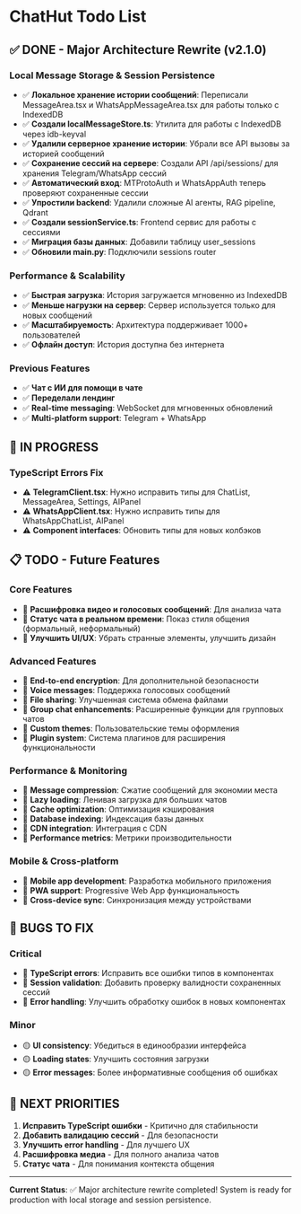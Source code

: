 # ChatHut Todo List

## ✅ DONE - Major Architecture Rewrite (v2.1.0)

### Local Message Storage & Session Persistence

- ✅ **Локальное хранение истории сообщений**: Переписали MessageArea.tsx и WhatsAppMessageArea.tsx для работы только с IndexedDB
- ✅ **Создали localMessageStore.ts**: Утилита для работы с IndexedDB через idb-keyval
- ✅ **Удалили серверное хранение истории**: Убрали все API вызовы за историей сообщений
- ✅ **Сохранение сессий на сервере**: Создали API /api/sessions/ для хранения Telegram/WhatsApp сессий
- ✅ **Автоматический вход**: MTProtoAuth и WhatsAppAuth теперь проверяют сохраненные сессии
- ✅ **Упростили backend**: Удалили сложные AI агенты, RAG pipeline, Qdrant
- ✅ **Создали sessionService.ts**: Frontend сервис для работы с сессиями
- ✅ **Миграция базы данных**: Добавили таблицу user_sessions
- ✅ **Обновили main.py**: Подключили sessions router

### Performance & Scalability

- ✅ **Быстрая загрузка**: История загружается мгновенно из IndexedDB
- ✅ **Меньше нагрузки на сервер**: Сервер используется только для новых сообщений
- ✅ **Масштабируемость**: Архитектура поддерживает 1000+ пользователей
- ✅ **Офлайн доступ**: История доступна без интернета

### Previous Features

- ✅ **Чат с ИИ для помощи в чате**
- ✅ **Переделали лендинг**
- ✅ **Real-time messaging**: WebSocket для мгновенных обновлений
- ✅ **Multi-platform support**: Telegram + WhatsApp

## 🔄 IN PROGRESS

### TypeScript Errors Fix

- ⚠️ **TelegramClient.tsx**: Нужно исправить типы для ChatList, MessageArea, Settings, AIPanel
- ⚠️ **WhatsAppClient.tsx**: Нужно исправить типы для WhatsAppChatList, AIPanel
- ⚠️ **Component interfaces**: Обновить типы для новых колбэков

## 📋 TODO - Future Features

### Core Features

- 🔲 **Расшифровка видео и голосовых сообщений**: Для анализа чата
- 🔲 **Статус чата в реальном времени**: Показ стиля общения (формальный, неформальный)
- 🔲 **Улучшить UI/UX**: Убрать странные элементы, улучшить дизайн

### Advanced Features

- 🔲 **End-to-end encryption**: Для дополнительной безопасности
- 🔲 **Voice messages**: Поддержка голосовых сообщений
- 🔲 **File sharing**: Улучшенная система обмена файлами
- 🔲 **Group chat enhancements**: Расширенные функции для групповых чатов
- 🔲 **Custom themes**: Пользовательские темы оформления
- 🔲 **Plugin system**: Система плагинов для расширения функциональности

### Performance & Monitoring

- 🔲 **Message compression**: Сжатие сообщений для экономии места
- 🔲 **Lazy loading**: Ленивая загрузка для больших чатов
- 🔲 **Cache optimization**: Оптимизация кэширования
- 🔲 **Database indexing**: Индексация базы данных
- 🔲 **CDN integration**: Интеграция с CDN
- 🔲 **Performance metrics**: Метрики производительности

### Mobile & Cross-platform

- 🔲 **Mobile app development**: Разработка мобильного приложения
- 🔲 **PWA support**: Progressive Web App функциональность
- 🔲 **Cross-device sync**: Синхронизация между устройствами

## 🐛 BUGS TO FIX

### Critical

- 🔴 **TypeScript errors**: Исправить все ошибки типов в компонентах
- 🔴 **Session validation**: Добавить проверку валидности сохраненных сессий
- 🔴 **Error handling**: Улучшить обработку ошибок в новых компонентах

### Minor

- 🟡 **UI consistency**: Убедиться в единообразии интерфейса
- 🟡 **Loading states**: Улучшить состояния загрузки
- 🟡 **Error messages**: Более информативные сообщения об ошибках

## 🎯 NEXT PRIORITIES

1. **Исправить TypeScript ошибки** - Критично для стабильности
2. **Добавить валидацию сессий** - Для безопасности
3. **Улучшить error handling** - Для лучшего UX
4. **Расшифровка медиа** - Для полного анализа чатов
5. **Статус чата** - Для понимания контекста общения

---

**Current Status**: ✅ Major architecture rewrite completed! System is ready for production with local storage and session persistence.
